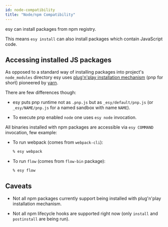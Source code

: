 ```yaml
---
id: node-compatibility
title: "Node/npm Compatibility"
---
```


esy can install packages from npm registry.

This means `esy install` can also install packages which contain JavaScript
code.

## Accessing installed JS packages

As opposed to a standard way of installing packages into project's
`node_modules` directory esy uses [plug'n'play installation mechanism][yarn-pnp]
(pnp for short) pioneered by [yarn][].

There are few differences though:

- esy puts pnp runtime not as `.pnp.js` but as `_esy/default/pnp.js` (or
  `_esy/NAME/pnp.js` for a named sandbox with name `NAME`).

- To execute pnp enabled `node` one uses `esy node` invocation.

All binaries installed with npm packages are accessible via `esy COMMAND`
invocation, few example:

- To run webpack (comes from `webpack-cli`):
  ```bash
  % esy webpack
  ```

- To run `flow` (comes from `flow-bin` package):
  ```bash
  % esy flow
  ```

## Caveats

- Not all npm packages currently support being installed with plug'n'play
  installation mechanism.

- Not all npm lifecycle hooks are supported right now (only `install` and
  `postinstall` are being run).

[yarn-pnp]: https://github.com/arcanis/rfcs/blob/6fc13d52f43eff45b7b46b707f3115cc63d0ea5f/accepted/0000-plug-an-play.md
[yarn]: https://github.com/yarnpkg/yarn
